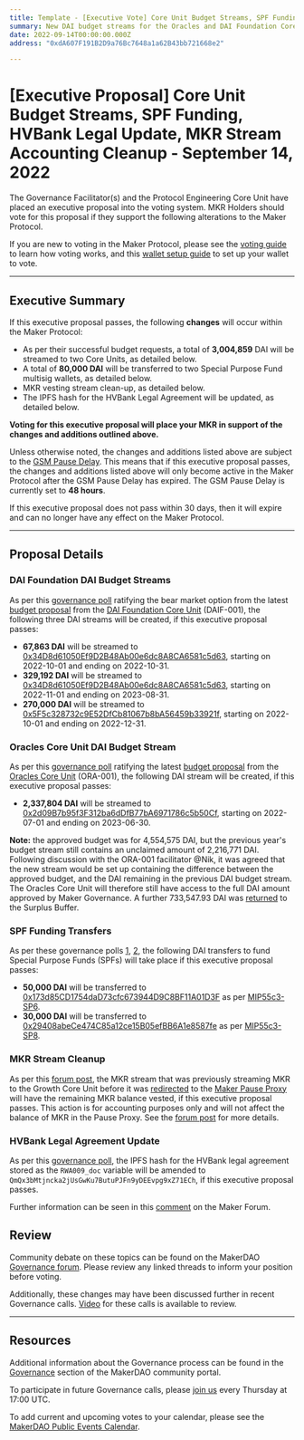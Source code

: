```yaml
---
title: Template - [Executive Vote] Core Unit Budget Streams, SPF Funding, HVBank Legal Update, MKR Stream Accounting Cleanup - September 14, 2022
summary: New DAI budget streams for the Oracles and DAI Foundation Core Units, funding for two Special Purpose Funds, updating the IPFS hash of the HVBank legal agreement, cleanup of the former Growth Core Unit MKR vesting stream.
date: 2022-09-14T00:00:00.000Z
address: "0xdA607F191B2D9a76Bc7648a1a62B43bb721668e2"

---
```

# [Executive Proposal] Core Unit Budget Streams, SPF Funding, HVBank Legal Update, MKR Stream Accounting Cleanup - September 14, 2022

The Governance Facilitator(s) and the Protocol Engineering Core Unit have placed an executive proposal into the voting system. MKR Holders should vote for this proposal if they support the following alterations to the Maker Protocol.

If you are new to voting in the Maker Protocol, please see the [voting guide](https://community-development.makerdao.com/en/learn/governance/how-voting-works/) to learn how voting works, and this [wallet setup guide](https://community-development.makerdao.com/en/learn/governance/voting-setup/) to set up your wallet to vote.

---

## Executive Summary

If this executive proposal passes, the following **changes** will occur within the Maker Protocol:
- As per their successful budget requests, a total of **3,004,859** DAI will be streamed to two Core Units, as detailed below.
- A total of **80,000 DAI** will be transferred to two Special Purpose Fund multisig wallets, as detailed below.
- MKR vesting stream clean-up, as detailed below.
- The IPFS hash for the HVBank Legal Agreement will be updated, as detailed below.

**Voting for this executive proposal will place your MKR in support of the changes and additions outlined above.**

Unless otherwise noted, the changes and additions listed above are subject to the [GSM Pause Delay](https://manual.makerdao.com/parameter-index/core/param-gsm-pause-delay). This means that if this executive proposal passes, the changes and additions listed above will only become active in the Maker Protocol after the GSM Pause Delay has expired. The GSM Pause Delay is currently set to **48 hours**.

If this executive proposal does not pass within 30 days, then it will expire and can no longer have any effect on the Maker Protocol.

---

## Proposal Details

### DAI Foundation DAI Budget Streams

As per this [governance poll](https://vote.makerdao.com/polling/QmQJ9hYq#poll-detail) ratifying the bear market option from the latest [budget proposal](https://mips.makerdao.com/mips/details/MIP40c3SP74) from the [DAI Foundation Core Unit](https://mips.makerdao.com/mips/details/MIP39c2SP17) (DAIF-001), the following three DAI streams will be created, if this executive proposal passes:

- **67,863 DAI** will be streamed to [0x34D8d61050Ef9D2B48Ab00e6dc8A8CA6581c5d63](https://etherscan.io/address/0x34d8d61050ef9d2b48ab00e6dc8a8ca6581c5d63), starting on 2022-10-01 and ending on 2022-10-31.
- **329,192 DAI** will be streamed to [0x34D8d61050Ef9D2B48Ab00e6dc8A8CA6581c5d63](https://etherscan.io/address/0x34d8d61050ef9d2b48ab00e6dc8a8ca6581c5d63), starting on 2022-11-01 and ending on 2023-08-31.
- **270,000 DAI** will be streamed to [0x5F5c328732c9E52DfCb81067b8bA56459b33921f](https://etherscan.io/address/0x5f5c328732c9e52dfcb81067b8ba56459b33921f), starting on 2022-10-01 and ending on 2022-12-31.

### Oracles Core Unit DAI Budget Stream

As per this [governance poll](https://vote.makerdao.com/polling/Qma3P8v9) ratifying the latest [budget proposal](https://mips.makerdao.com/mips/details/MIP40c3SP75) from the [Oracles Core Unit](https://mips.makerdao.com/mips/details/MIP40c3SP75) (ORA-001), the following DAI stream will be created, if this executive proposal passes:

- **2,337,804 DAI** will be streamed to [0x2d09B7b95f3F312ba6dDfB77bA6971786c5b50Cf](https://etherscan.io/address/0x2d09b7b95f3f312ba6ddfb77ba6971786c5b50cf), starting on 2022-07-01 and ending on 2023-06-30.

**Note:** the approved budget was for 4,554,575 DAI, but the previous year's budget stream still contains an unclaimed amount of 2,216,771 DAI. Following discussion with the ORA-001 facilitator @Nik, it was agreed that the new stream would be set up containing the difference between the approved budget, and the DAI remaining in the previous DAI budget stream. The Oracles Core Unit will therefore still have access to the full DAI amount approved by Maker Governance. A further 733,547.93 DAI was [returned](https://etherscan.io/tx/0x379fa62decb0b6fb503c75d0dde96c2088956b2a71bd8a2e0652e28af8007431) to the Surplus Buffer.

### SPF Funding Transfers

As per these governance polls [1](https://vote.makerdao.com/polling/QmcCs8SS), [2](https://vote.makerdao.com/polling/QmdaG8mo), the following DAI transfers to fund Special Purpose Funds (SPFs) will take place if this executive proposal passes:

- **50,000 DAI** will be transferred to [0x173d85CD1754daD73cfc673944D9C8BF11A01D3F](https://etherscan.io/address/0x173d85cd1754dad73cfc673944d9c8bf11a01d3f) as per [MIP55c3-SP6](https://mips.makerdao.com/mips/details/MIP55c3SP6).
- **30,000 DAI** will be transferred to [0x29408abeCe474C85a12ce15B05efBB6A1e8587fe](https://etherscan.io/address/0x29408abece474c85a12ce15b05efbb6a1e8587fe) as per [MIP55c3-SP8](https://mips.makerdao.com/mips/details/MIP55c3SP8).

### MKR Stream Cleanup

As per this [forum post](https://forum.makerdao.com/t/executive-inclusion-gro-001-mkr-vesting-stream-clean-up/17820), the MKR stream that was previously streaming MKR to the Growth Core Unit before it was [redirected](https://etherscan.io/tx/0x2755d689a8939e0d95c15bef1cfa14d048b79bb218362338fc9173657643c382) to the [Maker Pause Proxy](https://etherscan.io/address/0xbe8e3e3618f7474f8cb1d074a26affef007e98fb) will have the remaining MKR balance vested, if this executive proposal passes. This action is for accounting purposes only and will not affect the balance of MKR in the Pause Proxy. See the [forum post](https://forum.makerdao.com/t/executive-inclusion-gro-001-mkr-vesting-stream-clean-up/17820) for more details.

### HVBank Legal Agreement Update

As per this [governance poll](https://vote.makerdao.com/polling/QmX81EhP), the IPFS hash for the HVBank legal agreement stored as the `RWA009_doc` variable will be amended to `QmQx3bMtjncka2jUsGwKu7ButuPJFn9yDEEvpg9xZ71ECh`, if this executive proposal passes.

Further information can be seen in this [comment](https://forum.makerdao.com/t/huntingdon-valley-bank-transaction-documents-on-permaweb/16264/11) on the Maker Forum.

## Review

Community debate on these topics can be found on the MakerDAO [Governance forum](https://forum.makerdao.com/). Please review any linked threads to inform your position before voting.

Additionally, these changes may have been discussed further in recent Governance calls. [Video](https://www.youtube.com/playlist?list=PLLzkWCj8ywWNq5-90-Id6VPSsrk4OWVan) for these calls is available to review.

---

## Resources

Additional information about the Governance process can be found in the [Governance](https://community-development.makerdao.com/en/learn/governance) section of the MakerDAO community portal.

To participate in future Governance calls, please [join us](https://github.com/makerdao/community/tree/master/governance/governance-and-risk-meetings) every Thursday at 17:00 UTC.

To add current and upcoming votes to your calendar, please see the [MakerDAO Public Events Calendar](https://calendar.google.com/calendar/embed?src=makerdao.com_3efhm2ghipksegl009ktniomdk%40group.calendar.google.com&ctz=UTC&mode=week&showCalendars=0&showPrint=0).
